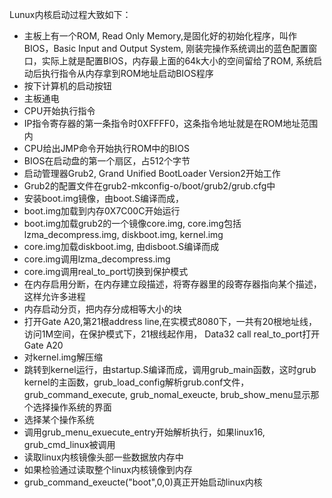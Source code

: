 Lunux内核启动过程大致如下：

- 主板上有一个ROM, Read Only Memory,是固化好的初始化程序，叫作BIOS，Basic Input and Output System, 刚装完操作系统调出的蓝色配置窗口，实际上就是配置BIOS，内存最上面的64k大小的空间留给了ROM, 系统启动后执行指令从内存拿到ROM地址启动BIOS程序
- 按下计算机的启动按钮
- 主板通电
- CPU开始执行指令
- IP指令寄存器的第一条指令时0XFFFF0，这条指令地址就是在ROM地址范围内
- CPU给出JMP命令开始执行ROM中的BIOS
- BIOS在启动盘的第一个扇区，占512个字节
- 启动管理器Grub2, Grand Unified BootLoader Version2开始工作
- Grub2的配置文件在grub2-mkconfig-o/boot/grub2/grub.cfg中
- 安装boot.img镜像，由boot.S编译而成，
- boot.img加载到内存0X7C00C开始运行
- boot.img加载grub2的一个镜像core.img, core.img包括lzma_decompress.img, diskboot.img, kernel.img
- core.img加载diskboot.img, 由disboot.S编译而成
- core.img调用lzma_decompress.img
- core.img调用real_to_port切换到保护模式
- 在内存启用分断，在内存建立段描述，将寄存器里的段寄存器指向某个描述，这样允许多进程
- 内存启动分页，把内存分成相等大小的块
- 打开Gate A20,第21根address line,在实模式8080下，一共有20根地址线，访问1M空间，在保护模式下，21根线起作用， Data32 call real_to_port打开Gate A20
- 对kernel.img解压缩
- 跳转到kernel运行，由startup.S编译而成，调用grub_main函数，这时grub kernel的主函数，grub_load_config解析grub.conf文件，grub_command_execute, grub_nomal_exeucte, brub_show_menu显示那个选择操作系统的界面
- 选择某个操作系统
- 调用grub_menu_exuecute_entry开始解析执行，如果linux16, grub_cmd_linux被调用
- 读取linux内核镜像头部一些数据放内存中
- 如果检验通过读取整个linux内核镜像到内存
- grub_command_exeucte("boot",0,0)真正开始启动linux内核